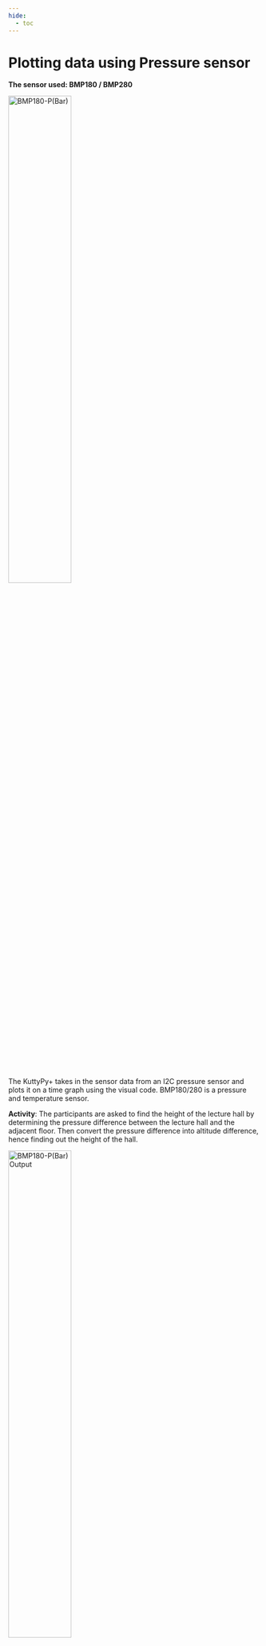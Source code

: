 ```yaml
---
hide:
  - toc
---
```



# Plotting data using Pressure sensor

**The sensor used: BMP180 /  BMP280**


<img src="../images/bmp_pressure.png" alt="BMP180-P(Bar)" width="50%">


The KuttyPy+ takes in the sensor data from an I2C pressure sensor and plots it on
a time graph using the visual code. BMP180/280 is a pressure and temperature sensor.

**Activity**: The participants are asked to find the height of the lecture hall by
determining the pressure difference between the lecture hall and the adjacent floor.
Then convert the pressure difference into altitude difference, hence finding out the height of the hall.


<img src="../images/bmp180_visual.png" alt="BMP180-P(Bar) Output" width="50%">


<iframe width="100%" height="500" src="https://www.youtube.com/embed/3vEMoWWagR0?si=-GocmNqgMNXNpad3" title="YouTube video player" frameborder="0" allow="accelerometer; autoplay; clipboard-write; encrypted-media; gyroscope; picture-in-picture; web-share" referrerpolicy="strict-origin-when-cross-origin" allowfullscreen></iframe>


**Calculation:**

```text
Pressure difference = (Bottom Floor Pressure) - (Top Floor Pressure) 

                    = 1.0047 Bar - 1.0042 Bar
                    
                    = 0.5 milliBar

In air, a pressure difference of 1 milliBar accounts for an altitude difference of 8 meters.

ie. The height of the hall is = 0.5 x 8 = 4 meters.

```
 
